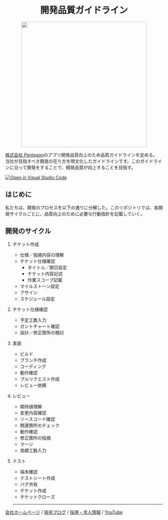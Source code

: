 <h1 align="center">開発品質ガイドライン</h1>

<p align="center">
<img src="https://pentagon.tokyo/wp-content/themes/luxech/assets/img/materials/top/ptg_firstview.png" width="400px" />
</p>

[株式会社 Pentagon](https://pentagon.tokyo/)のアプリ開発品質向上のため品質ガイドラインを定める。
当社が目指すべき開発の在り方を明文化したガイドラインです。このガイドラインに沿って開発をすることで、開発品質が向上することを目指す。

[![Open in Visual Studio Code](https://img.shields.io/static/v1?logo=visualstudiocode&label=&message=Open%20in%20Visual%20Studio%20Code&labelColor=2c2c32&color=007acc&logoColor=007acc)](https://open.vscode.dev/pentagon-tokyo/ptg-quality)

## はじめに

私たちは、開発のプロセスを以下の通りに分解した。このリポジトリでは、各開発サイクルごとに、品質向上のために必要な行動指針を記載していく。

## 開発のサイクル

1. チケット作成

   - 仕様／指摘内容の理解
   - チケット仕様確認
     - タイトル／期日設定
     - チケット内容記述
     - 作業スコープ記載
   - マイルストーン設定
   - アサイン
   - スケジュール設定

2. チケット仕様確認

   - 予定工数入力
   - ガントチャート確認
   - 設計／修正箇所の検討

3. 実装

   - ビルド
   - ブランチ作成
   - コーディング
   - 動作確認
   - プルリクエスト作成
   - レビュー依頼

4. レビュー

   - 期待値理解
   - 変更内容確認
   - ソースコード確認
   - 関連箇所のチェック
   - 動作確認
   - 修正箇所の指摘
   - マージ
   - 実績工数入力

5. テスト

   - 端末確認
   - テストシート作成
   - バグ共有
   - チケット作成
   - チケットクローズ

   ***

[会社ホームページ](https://pentagon.tokyo/) /
[技術ブログ](https://blog.pentagon.tokyo/) /
[採用・求人情報](https://job.pentagon.tokyo/) /
[YouTube](https://www.youtube.com/@pentagon-tokyo/videos)
